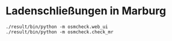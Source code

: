 # Ladenschließungen in Marburg

```
./result/bin/python -m osmcheck.web_ui
./result/bin/python -m osmcheck.check_mr
```
